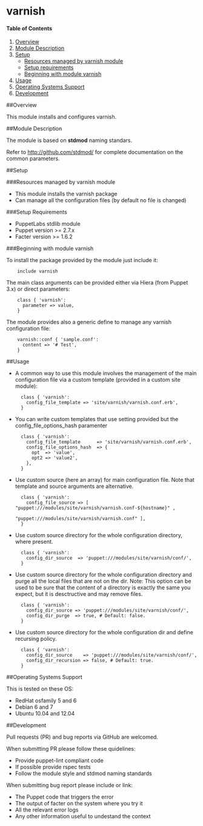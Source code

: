 # varnish

#### Table of Contents

1. [Overview](#overview)
2. [Module Description](#module-description)
3. [Setup](#setup)
    * [Resources managed by varnish module](#resources-managed-by-varnish-module)
    * [Setup requirements](#setup-requirements)
    * [Beginning with module varnish](#beginning-with-module-varnish)
4. [Usage](#usage)
5. [Operating Systems Support](#operating-systems-support)
6. [Development](#development)

##Overview

This module installs and configures varnish.

##Module Description

The module is based on **stdmod** naming standars.

Refer to http://github.com/stdmod/ for complete documentation on the common parameters.


##Setup

###Resources managed by varnish module
* This module installs the varnish package
* Can manage all the configuration files (by default no file is changed)

###Setup Requirements
* PuppetLabs stdlib module
* Puppet version >= 2.7.x
* Facter version >= 1.6.2

###Beginning with module varnish

To install the package provided by the module just include it:

        include varnish

The main class arguments can be provided either via Hiera (from Puppet 3.x) or direct parameters:

        class { 'varnish':
          parameter => value,
        }

The module provides also a generic define to manage any varnish configuration file:

        varnish::conf { 'sample.conf':
          content => '# Test',
        }


##Usage

* A common way to use this module involves the management of the main configuration file via a custom template (provided in a custom site module):

        class { 'varnish':
          config_file_template => 'site/varnish/varnish.conf.erb',
        }

* You can write custom templates that use setting provided but the config_file_options_hash paramenter

        class { 'varnish':
          config_file_template      => 'site/varnish/varnish.conf.erb',
          config_file_options_hash  => {
            opt  => 'value',
            opt2 => 'value2',
          },
        }

* Use custom source (here an array) for main configuration file. Note that template and source arguments are alternative.

        class { 'varnish':
          config_file_source => [ "puppet:///modules/site/varnish/varnish.conf-${hostname}" ,
                                  "puppet:///modules/site/varnish/varnish.conf" ],
        }


* Use custom source directory for the whole configuration directory, where present.

        class { 'varnish':
          config_dir_source  => 'puppet:///modules/site/varnish/conf/',
        }

* Use custom source directory for the whole configuration directory and purge all the local files that are not on the dir.
  Note: This option can be used to be sure that the content of a directory is exactly the same you expect, but it is desctructive and may remove files.

        class { 'varnish':
          config_dir_source => 'puppet:///modules/site/varnish/conf/',
          config_dir_purge  => true, # Default: false.
        }

* Use custom source directory for the whole configuration dir and define recursing policy.

        class { 'varnish':
          config_dir_source    => 'puppet:///modules/site/varnish/conf/',
          config_dir_recursion => false, # Default: true.
        }


##Operating Systems Support

This is tested on these OS:
- RedHat osfamily 5 and 6
- Debian 6 and 7
- Ubuntu 10.04 and 12.04


##Development

Pull requests (PR) and bug reports via GitHub are welcomed.

When submitting PR please follow these quidelines:
- Provide puppet-lint compliant code
- If possible provide rspec tests
- Follow the module style and stdmod naming standards

When submitting bug report please include or link:
- The Puppet code that triggers the error
- The output of facter on the system where you try it
- All the relevant error logs
- Any other information useful to undestand the context
